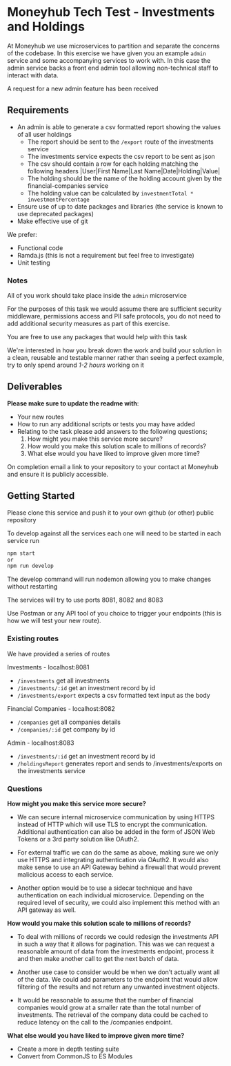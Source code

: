 # Moneyhub Tech Test - Investments and Holdings

At Moneyhub we use microservices to partition and separate the concerns of the codebase. In this exercise we have given you an example `admin` service and some accompanying services to work with. In this case the admin service backs a front end admin tool allowing non-technical staff to interact with data.

A request for a new admin feature has been received

## Requirements

- An admin is able to generate a csv formatted report showing the values of all user holdings
    - The report should be sent to the `/export` route of the investments service
    - The investments service expects the csv report to be sent as json
    - The csv should contain a row for each holding matching the following headers
    |User|First Name|Last Name|Date|Holding|Value|
    - The holding should be the name of the holding account given by the financial-companies service
    - The holding value can be calculated by `investmentTotal * investmentPercentage`
- Ensure use of up to date packages and libraries (the service is known to use deprecated packages)
- Make effective use of git

We prefer:
- Functional code 
- Ramda.js (this is not a requirement but feel free to investigate)
- Unit testing

### Notes
All of you work should take place inside the `admin` microservice

For the purposes of this task we would assume there are sufficient security middleware, permissions access and PII safe protocols, you do not need to add additional security measures as part of this exercise.

You are free to use any packages that would help with this task

We're interested in how you break down the work and build your solution in a clean, reusable and testable manner rather than seeing a perfect example, try to only spend around *1-2 hours* working on it

## Deliverables
**Please make sure to update the readme with**:

- Your new routes
- How to run any additional scripts or tests you may have added
- Relating to the task please add answers to the following questions;
    1. How might you make this service more secure?
    2. How would you make this solution scale to millions of records?
    3. What else would you have liked to improve given more time?
  

On completion email a link to your repository to your contact at Moneyhub and ensure it is publicly accessible.

## Getting Started

Please clone this service and push it to your own github (or other) public repository

To develop against all the services each one will need to be started in each service run

```bash
npm start
or
npm run develop
```

The develop command will run nodemon allowing you to make changes without restarting

The services will try to use ports 8081, 8082 and 8083

Use Postman or any API tool of you choice to trigger your endpoints (this is how we will test your new route).

### Existing routes
We have provided a series of routes 

Investments - localhost:8081
- `/investments` get all investments
- `/investments/:id` get an investment record by id
- `/investments/export` expects a csv formatted text input as the body

Financial Companies - localhost:8082
- `/companies` get all companies details
- `/companies/:id` get company by id

Admin - localhost:8083
- `/investments/:id` get an investment record by id
- `/holdingsReport` generates report and sends to /investments/exports on the investments service

### Questions
**How might you make this service more secure?**
* We can secure internal microservice communication by using HTTPS instead of HTTP which will use TLS to encrypt the communication. Additional authentication can also be added in the form of JSON Web Tokens or a 3rd party solution like OAuth2.

* For external traffic we can do the same as above, making sure we only use HTTPS and integrating authentication via OAuth2. It would also make sense to use an API Gateway behind a firewall that would prevent malicious access to each service.

* Another option would be to use a sidecar technique and have authentication on each individual microservice. Depending on the required level of security, we could also implement this method with an API gateway as well.

**How would you make this solution scale to millions of records?**
* To deal with millions of records we could redesign the investments API in such a way that it allows for pagination. This was we can request a reasonable amount of data from the investments endpoint, process it and then make another call to get the next batch of data. 

* Another use case to consider would be when we don’t actually want all of the data. We could add parameters to the endpoint that would allow filtering of the results and not return any unwanted investment objects.

* It would be reasonable to assume that the number of financial companies would grow at a smaller rate than the total number of investments. The retrieval of the company data could be cached to reduce latency on the call to the /companies endpoint.

**What else would you have liked to improve given more time?**
* Create a more in depth testing suite
* Convert from CommonJS to ES Modules



